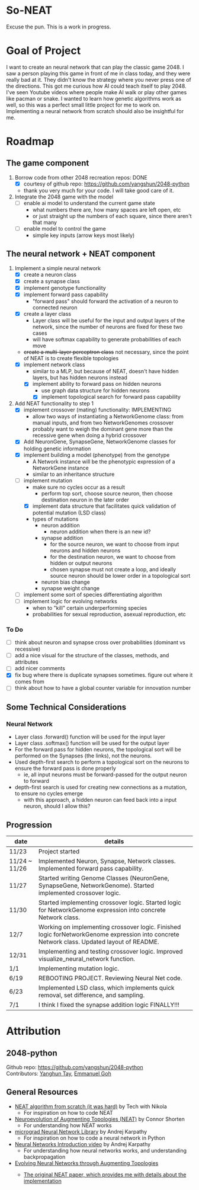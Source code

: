# So-NEAT 
Excuse the pun. This is a work in progress.

# Goal of Project
I want to create an neural network that can play the classic game 2048. I saw a
person playing this game in front of me in class today, and they were really
bad at it. They didn't know the strategy where you never press one of the directions.
This got me curious how AI could teach itself to play 2048. I've seen Youtube
videos where people make AI walk or play other games like pacman or snake. I wanted
to learn how genetic algorithms work as well, so this was a perfect small little
project for me to work on. Implementing a neural network from scratch should also
be insightful for me.

# Roadmap

## The game component
1. Borrow code from other 2048 recreation repos: DONE
    - [x] courtesy of github repo: https://github.com/yangshun/2048-python
    - thank you very much for your code. I will take good care of it.
2. Integrate the 2048 game with the model
    - [ ] enable ai model to understand the current game state
        - what numbers there are, how many spaces are left open, etc
        - or just straight up the numbers of each square, since there aren't that many 
    - [ ] enable model to control the game
        - simple key inputs (arrow keys most likely)

## The neural network + NEAT component
1. Implement a simple neural network
    - [x] create a neuron class
    - [x] create a synapse class
    - [x] implement genotype functionality
    - [x] implement forward pass capability
        - "forward pass" should forward the activation of a neuron to connected neuron
    - [x] create a layer class
        - Layer class will be useful for the input and output layers of the network, since the 
        number of neurons are fixed for these two cases
        - will have softmax capability to generate probabilities of each move
    - ~~create a multi-layer perceptron class~~ not necessary, since the point of NEAT is to create flexible topologies
    - [x] implement network class
        - similar to a MLP, but because of NEAT, doesn't have hidden layers, but
        has hidden neurons instead
        - [x] implement ability to forward pass on hidden neurons
            - use graph data structure for hidden neurons
            - [x] implement topological search for forward pass capability

2. Add NEAT functionality to step 1
    - [x] implement crossover (mating) functionality: IMPLEMENTING
        - allow two ways of instantiating a NetworkGenome class: from manual inputs, and from two NetworkGenomes crossover
        - probably want to weigh the dominant gene more than the recessive gene when doing a hybrid crossover
    - [x] Add NeuronGene, SynapseGene, NetworkGenome classes for holding genetic information
    - [x] implement building a model (phenotype) from the genotype
        - A Network instance will be the phenotypic expression of a NetworkGene instance
        - similar to an inheritance structure
    - [ ] implement mutation
        - make sure no cycles occur as a result
            - perform top sort, choose source neuron, then choose destination neuron in the later order
        - [x] implement data structure that facilitates quick validation of potential mutation (LSD class)
            
        - types of mutations
            - neuron addition
                - neuron addition when there is an new id?
            - synapse addition
                - for the source neuron, we want to choose from input neurons and hidden neurons
                - for the destination neuron, we want to choose from hidden or output neurons
                - chosen synapse must not create a loop, and ideally source neuron should be lower order in a topological sort
            - neuron bias change
            - synapse weight change
    - [ ] implement some sort of species differentiating algorithm
    - [ ] implement logic for evolving networks
        - when to "kill" certain underperforming species
        - probabilities for sexual reproduction, asexual reproduction, etc

### To Do
- [ ] think about neuron and synapse cross over probabilities (dominant vs recessive)
- [ ] add a nice visual for the structure of the classes, methods, and attributes
- [ ] add nicer comments
- [x] fix bug where there is duplicate synapses sometimes. figure out where it comes from
- [ ] think about how to have a global counter variable for innovation number

## Some Technical Considerations
### Neural Network
- Layer class .forward() function will be used for the input layer
- Layer class .softmax() function will be used for the output layer
- For the forward pass for hidden neurons, the topological sort will be
performed on the Synapses (the links), not the neurons. 
- Used depth-first search to perform a topological sort on the neurons to ensure
the forward pass is done properly
    - ie, all input neurons must be forward-passed for the output neuron to forward
- depth-first search is used for creating new connections as a mutation, to ensure no cycles emerge
    - with this approach, a hidden neuron can feed back into a input neuron, should I allow this?

## Progression
| date | details |
| --- | --- |
| 11/23 | Project started |
| 11/24 ~ 11/26 | Implemented Neuron, Synapse, Network classes. Implemented forward pass capability. |
| 11/27 | Started writing Genome Classes (NeuronGene, SynapseGene, NetworkGenome). Started implemented crossover logic. | 
| 11/30 | Started implementing crossover logic. Started logic for NetworkGenome expression into concrete Network class. |
| 12/7 | Working on implementing crossover logic. Finished logic forNetworkGenome expression into concrete Network class. Updated layout of README. |
| 12/31 | Implementing and testing crossover logic. Improved visualize_neural_network function. |
| 1/1 | Implementing mutation logic. |
| 6/19 | REBOOTING PROJECT. Reviewing Neural Net code.| 
| 6/23 | Implemented LSD class, which implements quick removal, set difference, and sampling. |
| 7/1 | I think I fixed the synapse addition logic FINALLY!!! |

# Attribution

## 2048-python
Github repo: https://github.com/yangshun/2048-python<br>
Contributors: [Yanghun Tay](http://github.com/yangshun), [Emmanuel Goh](http://github.com/emman27)

## General Resources
- <a href = 'https://www.youtube.com/watch?v=lAjcH-hCusg'>NEAT algorithm from scratch (it was hard)</a> by Tech with Nikola
    - For inspiration on how to code NEAT
- <a href = 'https://www.youtube.com/watch?v=b3D8jPmcw-g'>Neuroevolution of Augmenting Topologies (NEAT)</a> by Connor Shorten
    - For understanding how NEAT works
- <a href = 'https://github.com/karpathy/micrograd/tree/master'>micrograd Neural Network Library</a> by Andrej Karpathy
    - For inspiration on how to code a neural network in Python
- <a href = 'https://www.youtube.com/watch?v=VMj-3S1tku0&t=8065s'>Neural Networks Introduction video</a> by Andrej Karpathy
    - For understanding how neural networks works, and understanding backpropagation
- <a href = 'https://nn.cs.utexas.edu/downloads/papers/stanley.ec02.pdf'>Evolving Neural Networks through Augmenting Topologies
    - The original NEAT paper, which provides me with details about the implementation